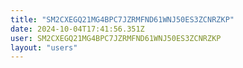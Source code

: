```yaml
---
title: "SM2CXEGQ21MG4BPC7JZRMFND61WNJ50ES3ZCNRZKP"
date: 2024-10-04T17:41:56.351Z
user: SM2CXEGQ21MG4BPC7JZRMFND61WNJ50ES3ZCNRZKP
layout: "users"
---
```

    
